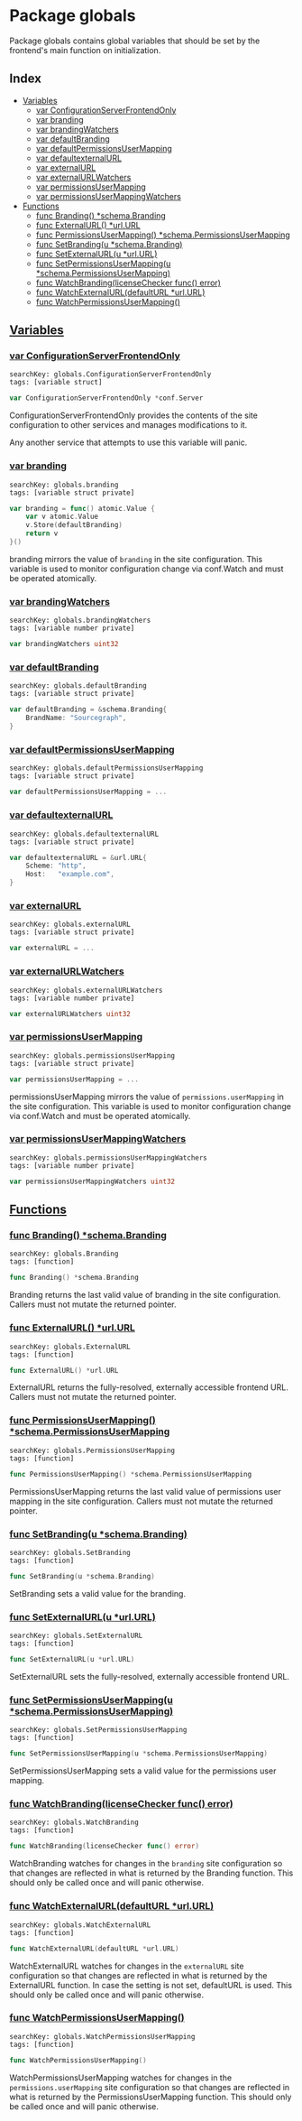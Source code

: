 # Package globals

Package globals contains global variables that should be set by the frontend's main function on initialization. 

## Index

* [Variables](#var)
    * [var ConfigurationServerFrontendOnly](#ConfigurationServerFrontendOnly)
    * [var branding](#branding)
    * [var brandingWatchers](#brandingWatchers)
    * [var defaultBranding](#defaultBranding)
    * [var defaultPermissionsUserMapping](#defaultPermissionsUserMapping)
    * [var defaultexternalURL](#defaultexternalURL)
    * [var externalURL](#externalURL)
    * [var externalURLWatchers](#externalURLWatchers)
    * [var permissionsUserMapping](#permissionsUserMapping)
    * [var permissionsUserMappingWatchers](#permissionsUserMappingWatchers)
* [Functions](#func)
    * [func Branding() *schema.Branding](#Branding)
    * [func ExternalURL() *url.URL](#ExternalURL)
    * [func PermissionsUserMapping() *schema.PermissionsUserMapping](#PermissionsUserMapping)
    * [func SetBranding(u *schema.Branding)](#SetBranding)
    * [func SetExternalURL(u *url.URL)](#SetExternalURL)
    * [func SetPermissionsUserMapping(u *schema.PermissionsUserMapping)](#SetPermissionsUserMapping)
    * [func WatchBranding(licenseChecker func() error)](#WatchBranding)
    * [func WatchExternalURL(defaultURL *url.URL)](#WatchExternalURL)
    * [func WatchPermissionsUserMapping()](#WatchPermissionsUserMapping)


## <a id="var" href="#var">Variables</a>

### <a id="ConfigurationServerFrontendOnly" href="#ConfigurationServerFrontendOnly">var ConfigurationServerFrontendOnly</a>

```
searchKey: globals.ConfigurationServerFrontendOnly
tags: [variable struct]
```

```Go
var ConfigurationServerFrontendOnly *conf.Server
```

ConfigurationServerFrontendOnly provides the contents of the site configuration to other services and manages modifications to it. 

Any another service that attempts to use this variable will panic. 

### <a id="branding" href="#branding">var branding</a>

```
searchKey: globals.branding
tags: [variable struct private]
```

```Go
var branding = func() atomic.Value {
	var v atomic.Value
	v.Store(defaultBranding)
	return v
}()
```

branding mirrors the value of `branding` in the site configuration. This variable is used to monitor configuration change via conf.Watch and must be operated atomically. 

### <a id="brandingWatchers" href="#brandingWatchers">var brandingWatchers</a>

```
searchKey: globals.brandingWatchers
tags: [variable number private]
```

```Go
var brandingWatchers uint32
```

### <a id="defaultBranding" href="#defaultBranding">var defaultBranding</a>

```
searchKey: globals.defaultBranding
tags: [variable struct private]
```

```Go
var defaultBranding = &schema.Branding{
	BrandName: "Sourcegraph",
}
```

### <a id="defaultPermissionsUserMapping" href="#defaultPermissionsUserMapping">var defaultPermissionsUserMapping</a>

```
searchKey: globals.defaultPermissionsUserMapping
tags: [variable struct private]
```

```Go
var defaultPermissionsUserMapping = ...
```

### <a id="defaultexternalURL" href="#defaultexternalURL">var defaultexternalURL</a>

```
searchKey: globals.defaultexternalURL
tags: [variable struct private]
```

```Go
var defaultexternalURL = &url.URL{
	Scheme: "http",
	Host:   "example.com",
}
```

### <a id="externalURL" href="#externalURL">var externalURL</a>

```
searchKey: globals.externalURL
tags: [variable struct private]
```

```Go
var externalURL = ...
```

### <a id="externalURLWatchers" href="#externalURLWatchers">var externalURLWatchers</a>

```
searchKey: globals.externalURLWatchers
tags: [variable number private]
```

```Go
var externalURLWatchers uint32
```

### <a id="permissionsUserMapping" href="#permissionsUserMapping">var permissionsUserMapping</a>

```
searchKey: globals.permissionsUserMapping
tags: [variable struct private]
```

```Go
var permissionsUserMapping = ...
```

permissionsUserMapping mirrors the value of `permissions.userMapping` in the site configuration. This variable is used to monitor configuration change via conf.Watch and must be operated atomically. 

### <a id="permissionsUserMappingWatchers" href="#permissionsUserMappingWatchers">var permissionsUserMappingWatchers</a>

```
searchKey: globals.permissionsUserMappingWatchers
tags: [variable number private]
```

```Go
var permissionsUserMappingWatchers uint32
```

## <a id="func" href="#func">Functions</a>

### <a id="Branding" href="#Branding">func Branding() *schema.Branding</a>

```
searchKey: globals.Branding
tags: [function]
```

```Go
func Branding() *schema.Branding
```

Branding returns the last valid value of branding in the site configuration. Callers must not mutate the returned pointer. 

### <a id="ExternalURL" href="#ExternalURL">func ExternalURL() *url.URL</a>

```
searchKey: globals.ExternalURL
tags: [function]
```

```Go
func ExternalURL() *url.URL
```

ExternalURL returns the fully-resolved, externally accessible frontend URL. Callers must not mutate the returned pointer. 

### <a id="PermissionsUserMapping" href="#PermissionsUserMapping">func PermissionsUserMapping() *schema.PermissionsUserMapping</a>

```
searchKey: globals.PermissionsUserMapping
tags: [function]
```

```Go
func PermissionsUserMapping() *schema.PermissionsUserMapping
```

PermissionsUserMapping returns the last valid value of permissions user mapping in the site configuration. Callers must not mutate the returned pointer. 

### <a id="SetBranding" href="#SetBranding">func SetBranding(u *schema.Branding)</a>

```
searchKey: globals.SetBranding
tags: [function]
```

```Go
func SetBranding(u *schema.Branding)
```

SetBranding sets a valid value for the branding. 

### <a id="SetExternalURL" href="#SetExternalURL">func SetExternalURL(u *url.URL)</a>

```
searchKey: globals.SetExternalURL
tags: [function]
```

```Go
func SetExternalURL(u *url.URL)
```

SetExternalURL sets the fully-resolved, externally accessible frontend URL. 

### <a id="SetPermissionsUserMapping" href="#SetPermissionsUserMapping">func SetPermissionsUserMapping(u *schema.PermissionsUserMapping)</a>

```
searchKey: globals.SetPermissionsUserMapping
tags: [function]
```

```Go
func SetPermissionsUserMapping(u *schema.PermissionsUserMapping)
```

SetPermissionsUserMapping sets a valid value for the permissions user mapping. 

### <a id="WatchBranding" href="#WatchBranding">func WatchBranding(licenseChecker func() error)</a>

```
searchKey: globals.WatchBranding
tags: [function]
```

```Go
func WatchBranding(licenseChecker func() error)
```

WatchBranding watches for changes in the `branding` site configuration so that changes are reflected in what is returned by the Branding function. This should only be called once and will panic otherwise. 

### <a id="WatchExternalURL" href="#WatchExternalURL">func WatchExternalURL(defaultURL *url.URL)</a>

```
searchKey: globals.WatchExternalURL
tags: [function]
```

```Go
func WatchExternalURL(defaultURL *url.URL)
```

WatchExternalURL watches for changes in the `externalURL` site configuration so that changes are reflected in what is returned by the ExternalURL function. In case the setting is not set, defaultURL is used. This should only be called once and will panic otherwise. 

### <a id="WatchPermissionsUserMapping" href="#WatchPermissionsUserMapping">func WatchPermissionsUserMapping()</a>

```
searchKey: globals.WatchPermissionsUserMapping
tags: [function]
```

```Go
func WatchPermissionsUserMapping()
```

WatchPermissionsUserMapping watches for changes in the `permissions.userMapping` site configuration so that changes are reflected in what is returned by the PermissionsUserMapping function. This should only be called once and will panic otherwise. 

